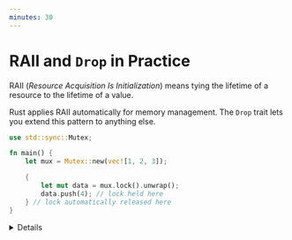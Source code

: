 ```yaml
---
minutes: 30
---
```


# RAII and `Drop` in Practice

RAII (_Resource Acquisition Is Initialization_) means tying the lifetime of a
resource to the lifetime of a value.

Rust applies RAII automatically for memory management. The `Drop` trait lets you
extend this pattern to anything else.

```rust
use std::sync::Mutex;

fn main() {
    let mux = Mutex::new(vec![1, 2, 3]);

    {
        let mut data = mux.lock().unwrap();
        data.push(4); // lock held here
    } // lock automatically released here
}
```

<details>

- In the above example
  [the `Mutex`](https://doc.rust-lang.org/std/sync/struct.Mutex.html) owns its
  data: you can’t access the value inside without first acquiring the lock.

  `mux.lock()` returns a
  [`MutexGuard`](https://doc.rust-lang.org/std/sync/struct.MutexGuard.html),
  which [dereferences](https://doc.rust-lang.org/std/ops/trait.DerefMut.html) to
  the data and implements
  [`Drop`](https://doc.rust-lang.org/std/ops/trait.Drop.html).

- You may recall from
  [the Memory Management chapter](../../memory-management/drop.md) that the
  [`Drop` trait](https://doc.rust-lang.org/std/ops/trait.Drop.html) lets you
  define what should happen when a resource is dropped.

  - In
    [the Blocks and Scopes chapter](../../control-flow-basics/blocks-and-scopes.md),
    we saw the most common situation where a resource is dropped: when the scope
    of its _owner_ ends at the boundary of a block (`{}`).

  - The use of
    [`std::mem::drop(val)`](https://doc.rust-lang.org/std/mem/fn.drop.html)
    allows you to _move_ a value out of scope before the block ends.

  - There are also other scenarios where this can happen, such as when the value
    owning the resource is "shadowed" by another value:

    ```rust
    let a = String::from("foo");
    let a = 3; // ^ The previous string is dropped here
               //   because we shadow its binding with a new value.
    ```

  - Recall also from [the Drop chapter](../../memory-management/drop.md) that
    for a composite type such as a `struct`, all its fields will be dropped when
    the struct itself is dropped. If a field implements the `Drop` trait, its
    `Drop::drop` _trait_ method will also be invoked.

- In any scenario where the stack unwinds the value, it is guaranteed that the
  [`Drop::drop`](https://doc.rust-lang.org/std/ops/trait.Drop.html#tymethod.drop)
  method of a value `a` will be called.

  - This holds true for happy paths such as:

    - Exiting a block or function scope.

    - Returning early with an explicit `return` statement, or implicitly by
      using [the Try operator (`?`)](../../error-handling/try.md) to
      early-return `Option` or `Result` values.

  - It also holds for unexpected scenarios where a `panic` is triggered, if:

    - The stack unwinds on panic (which is the default), allowing for graceful
      cleanup of resources.

      This unwind behavior can be overridden to instead
      [abort on panic](https://github.com/rust-lang/rust/blob/master/library/panic_abort/src/lib.rs).

    - No panic occurs within any of the `drop` methods invoked before reaching
      the `drop` call of the object `a`.

  - Note that
    [an explicit exit of the program](https://doc.rust-lang.org/std/process/fn.exit.html),
    as sometimes used in CLI tools, terminates the process immediately. In other
    words, the stack is not unwound in this case, and the `drop` method will not
    be called.

- `Drop` is a great fit for use cases like `Mutex`.

  When the guard goes out of scope,
  [`Drop::drop`](https://doc.rust-lang.org/std/ops/trait.Drop.html#tymethod.drop)
  is called and unlocks the mutex automatically.

  In contrast to C++ or Java, where you often have to unlock manually or use a
  `lock/unlock` pattern, Rust ensures the lock _cannot_ be forgotten, thanks to
  the compiler.

- In other scenarios, the `Drop` trait shows its limitations. Next, we'll look
  at what those are and how we can address them.

## More to explore

To learn more about building synchronization primitives, consider reading
[_Rust Atomics and Locks_ by Mara Bos](https://marabos.nl/atomics/).

The book demonstrates, among other topics, how `Drop` and RAII work together in
constructs like `Mutex`.

</details>
